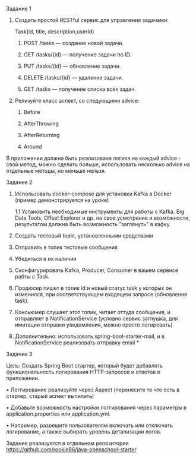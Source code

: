 Задание 1

1. Создать простой RESTful сервис для управления задачами:

    Task(id, title, description,userId)

   1. POST /tasks — создание новой задачи.

   2. GET /tasks/{id} — получение задачи по ID.

   3. PUT /tasks/{id} — обновление задачи.

   4. DELETE /tasks/{id} — удаление задачи.

   5. GET /tasks — получение списка всех задач.

2. Релизуйте класс аспект, со следующими advice:

   1. Before

   2. AfterThrowing

   3. AfterReturning

   4. Around

В приложении должна быть реализована логика на каждый advice - свой метод, можно сделать больше, использовать несколько advice на отдельные методы, но меньше нельзя.

Задание 2

1. Использовать docker-compose для установки Kafka в Docker (пример демонстрируется на уроке)

   1.1 Установить необходимые инструменты для работы с Kafka. Big Data Tools, Offset Explorer и др. на свое усмотрение и возможности, результатом должна быть возможность "заглянуть" в кафку

2. Создать тестовый topic, установленными средствами

3. Отправить в топик тестовые сообщения

4. Убедиться в их наличии

5. Сконфигурировать Kafka, Producer, Consumer в вашем сервисе рабты с Task.

6. Продюсер пишет в топик id и новый статус task у которых он изменился, при соответствующем входящем запросе (обновления task).

7. Консьюмер слушает этот топик, читает оттуда сообщения, и отправляет в NotificationService (условно сервис заглушка, для имитации отправки уведомления, можно просто логировать)

8. Дополнительно: использовать spring-boot-starter-mail, и в NotificationService реализовать отправку email *

Задание 3

Цель: Создать Spring Boot стартер, который будет добавлять функциональность логирования HTTP-запросов и ответов в приложении.

• Логгирование реализуйте через Aspect (перенесите то что есть в стартер, старый аспект выпилить)

• Добавьте возможность настройки логгирования через параметры в application.properties или application.yml.

• Например, разрешите пользователям включать или отключать логирование, а также выбирать уровень детализации логов.

Задание реализуется в отдельном репозитории https://github.com/rookie86/java-openschool-starter
